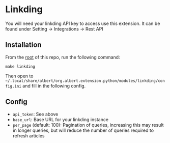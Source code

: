 # Linkding

You will need your linkding API key to access use this extension. It can be found under Setting → Integrations → Rest API

## Installation

From the [root](../) of this repo, run the following command:

```shell
make linkding
```

Then open to `~/.local/share/albert/org.albert.extension.python/modules/linkding/config.ini` and fill in the following config.

## Config

- `api_token`: See above
- `base_url`: Base URL for your linkding instance
- `per_page` (default: 100): Pagination of queries, increasing this may result in longer queries, but will reduce the number of queries required to refresh articles